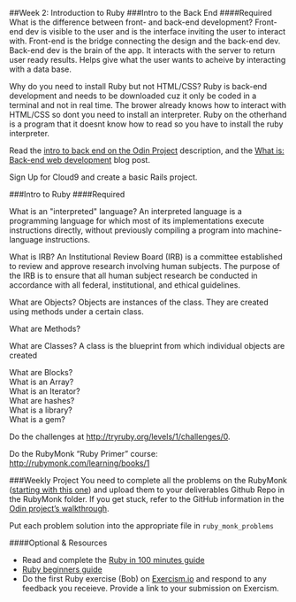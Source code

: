 ##Week 2: Introduction to Ruby
###Intro to the Back End
####Required
What is the difference between front- and back-end development? 
Front-end dev is visible to the user and is the interface inviting the user to interact with. Front-end is the bridge connecting the design and the back-end dev. Back-end dev is the brain of the app. It interacts with the server to return user ready results. Helps give what the user wants to acheive by interacting with a data base. 

Why do you need to install Ruby but not HTML/CSS?
Ruby is back-end development and needs to be downloaded cuz it only be coded in a terminal and not in real time. The brower already knows how to interact with HTML/CSS so dont you need to install an interpreter. Ruby on the otherhand is a program that it doesnt know how to read so you have to install the ruby interpreter.

Read the [intro to back end on the Odin Project](http://www.theodinproject.com/web-development-101/introduction-to-the-back-end) description, and the [What is: Back-end web development](http://blog.generalassemb.ly/what-is-back-end-web-development/) blog post.

Sign Up for Cloud9 and create a basic Rails project.

###Intro to Ruby
####Required

What is an "interpreted" language? 
An interpreted language is a programming language for which most of its implementations execute instructions directly, without previously compiling a program into machine-language instructions.

What is IRB?
An Institutional Review Board (IRB) is a committee established to review and approve research involving human subjects. The purpose of the IRB is to ensure that all human subject research be conducted in accordance with all federal, institutional, and ethical guidelines.

What are Objects?
Objects are instances of the class. They are created using methods under a certain class. 

What are Methods?

What are Classes?
A class is the blueprint from which individual objects are created

What are Blocks?<br>
What is an Array?<br>
What is an Iterator?<br>
What are hashes?<br>
What is a library?<br>
What is a gem?

Do the challenges at http://tryruby.org/levels/1/challenges/0.

Do the RubyMonk “Ruby Primer” course: http://rubymonk.com/learning/books/1

###Weekly Project
You need to complete all the problems on the RubyMonk ([starting with this one](http://rubymonk.com/learning/books/1-ruby-primer/problems/9-calculator)) and upload them to your deliverables Github Repo in the RubyMonk folder. If you get stuck, refer to the GitHub information in the [Odin project’s walkthrough](http://www.theodinproject.com/web-development-101/html-css).

Put each problem solution into the appropriate file in `ruby_monk_problems`

####Optional & Resources
 - Read and complete the [Ruby in 100 minutes guide](http://tutorials.jumpstartlab.com/projects/ruby\_in\_100_minutes.html)
 - [Ruby beginners guide](https://hackhands.com/beginners-guide-ruby/)
 - Do the first Ruby exercise (Bob) on [Exercism.io](http://exercism.io/) and respond to any
   feedback you receieve.  Provide a link to your submission on
   Exercism.

